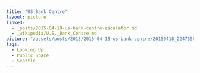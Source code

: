 ```yaml
---
title: "US Bank Centre"
layout: picture
linked:
  - _posts/2015-04-18-us-bank-centre-escalator.md
  - _wikipedia/U.S._Bank_Centre.md
picture: "/assets/posts/2015/2015-04-18-us-bank-centre/20150418_224755681_iOS.jpg"
tags:
  - Looking Up
  - Public Space
  - Seattle
---
```

